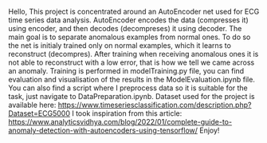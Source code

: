 Hello,
This project is concentrated around an AutoEncoder net used for ECG time series data analysis.
AutoEncoder encodes the data (compresses it) using encoder, and then decodes (decompreses) it using decoder.
The main goal is to separate anomalous examples from normal ones.
To do so the net is initialy trained only on normal examples, which it learns to reconstruct (decompres).
After training when receiving anomalous ones it is not able to reconstruct with a low error, that is how we tell we came across an anomaly.
Training is performed in modelTraining.py file, you can find evaluation and visualisation of the results in the ModelEvaluation.ipynb file.
You can also find a script where I preprocess data so it is suitable for the task, just navigate to DataPreparation.ipynb.
Dataset used for the project is available here: https://www.timeseriesclassification.com/description.php?Dataset=ECG5000
I took inspiration from this article: https://www.analyticsvidhya.com/blog/2022/01/complete-guide-to-anomaly-detection-with-autoencoders-using-tensorflow/
Enjoy!
